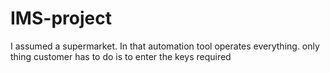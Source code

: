 # IMS-project
I assumed a supermarket. In that automation tool operates everything. only thing customer has to do is to enter the keys required
